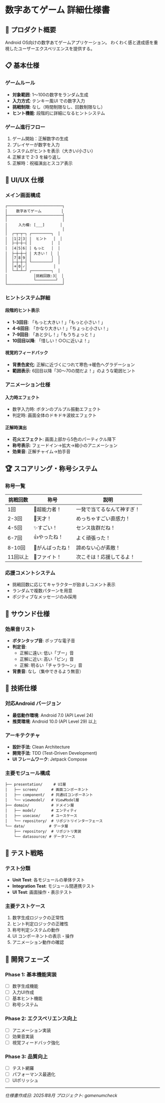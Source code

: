 # 数字あてゲーム 詳細仕様書

## 🎯 プロダクト概要
Android OS向けの数字あてゲームアプリケーション。
わくわく感と達成感を重視したユーザーエクスペリエンスを提供する。

## 📋 基本仕様

### ゲームルール
- **対象範囲**: 1〜100の数字をランダム生成
- **入力方式**: テンキー風UI での数字入力
- **挑戦制限**: なし（時間制限なし、回数制限なし）
- **ヒント機能**: 段階的に詳細になるヒントシステム

### ゲーム進行フロー
1. ゲーム開始：正解数字の生成
2. プレイヤーが数字を入力
3. システムがヒントを表示（大きい/小さい）
4. 正解まで 2-3 を繰り返し
5. 正解時：祝福演出とスコア表示

## 🎨 UI/UX 仕様

### メイン画面構成
```
┌─────────────────────────┐
│    数字あてゲーム         │
├─────────────────────────┤
│                         │
│     入力欄: [___]       │
│                         │
│  ┌─┬─┬─┐ ┌─────────┐  │
│  │1│2│3│ │  ヒント   │  │
│  ├─┼─┼─┤ │         │  │
│  │4│5│6│ │ もっと   │  │
│  ├─┼─┼─┤ │ 大きい！ │  │
│  │7│8│9│ │         │  │
│  ├─┼─┼─┤ └─────────┘  │
│  │⌫│0│✓│            │
│  └─┴─┴─┘ ┌─────────┐  │
│            │挑戦回数:3│  │
│            └─────────┘  │
└─────────────────────────┘
```

### ヒントシステム詳細
#### 段階的ヒント表示
- **1-3回目**: 「もっと大きい！」「もっと小さい！」
- **4-6回目**: 「かなり大きい！」「ちょっと小さい！」
- **7-9回目**: 「あと少し！」「もうちょっと！」
- **10回目以降**: 「惜しい！○○に近いよ！」

#### 視覚的フィードバック
- **背景色変化**: 正解に近づくにつれて寒色→暖色へグラデーション
- **範囲表示**: 6回目以降「30〜70の間だよ！」のような範囲ヒント

### アニメーション仕様
#### 入力時エフェクト
- 数字入力時: ボタンのプルプル振動エフェクト
- 判定時: 画面全体のドキドキ波紋エフェクト

#### 正解時演出
- **花火エフェクト**: 画面上部から5色のパーティクル降下
- **称号表示**: フェードイン→拡大→縮小のアニメーション
- **効果音**: 正解チャイム→拍手音

## 🏆 スコアリング・称号システム

### 称号一覧
| 挑戦回数 | 称号 | 説明 |
|---------|------|------|
| 1回 | 🌟超能力者！ | 一発で当てるなんて神すぎ！ |
| 2-3回 | 🎯天才！ | めっちゃすごい直感力！ |
| 4-5回 | ✨すごい！ | センス抜群だね！ |
| 6-7回 | 👍やったね！ | よく頑張った！ |
| 8-10回 | 🌱がんばったね！ | 諦めない心が素敵！ |
| 11回以上 | 💪ファイト！ | 次こそは！応援してるよ！ |

### 応援コメントシステム
- 挑戦回数に応じてキャラクターが励ましコメント表示
- ランダムで複数パターンを用意
- ポジティブなメッセージのみ採用

## 🎵 サウンド仕様

### 効果音リスト
- **ボタンタップ音**: ポップな電子音
- **判定音**: 
  - 正解に遠い: 低い「ブー」音
  - 正解に近い: 高い「ピン」音
  - 正解: 明るい「チャララ〜ン」音
- **背景音**: なし（集中できるよう無音）

## 📱 技術仕様

### 対応Android バージョン
- **最低動作環境**: Android 7.0 (API Level 24)
- **推奨環境**: Android 10.0 (API Level 29) 以上

### アーキテクチャ
- **設計手法**: Clean Architecture
- **開発手法**: TDD (Test-Driven Development)
- **UI フレームワーク**: Jetpack Compose

### 主要モジュール構成
```
├── presentation/     # UI層
│   ├── screen/      # 画面コンポーネント
│   ├── component/   # 共通UIコンポーネント
│   └── viewmodel/   # ViewModel層
├── domain/          # ドメイン層
│   ├── model/       # エンティティ
│   ├── usecase/     # ユースケース
│   └── repository/  # リポジトリインターフェース
└── data/           # データ層
    ├── repository/  # リポジトリ実装
    └── datasource/ # データソース
```

## 🧪 テスト戦略

### テスト分類
- **Unit Test**: 各モジュールの単体テスト
- **Integration Test**: モジュール間連携テスト  
- **UI Test**: 画面操作・表示テスト

### 主要テストケース
1. 数字生成ロジックの正常性
2. ヒント判定ロジックの正確性
3. 称号判定システムの動作
4. UI コンポーネントの表示・操作
5. アニメーション動作の確認

## 🚀 開発フェーズ

### Phase 1: 基本機能実装
- [ ] 数字生成機能
- [ ] 入力UI作成
- [ ] 基本ヒント機能
- [ ] 称号システム

### Phase 2: エクスペリエンス向上
- [ ] アニメーション実装
- [ ] 効果音実装
- [ ] 視覚フィードバック強化

### Phase 3: 品質向上
- [ ] テスト網羅
- [ ] パフォーマンス最適化
- [ ] UIポリッシュ

---

*仕様書作成日: 2025年8月*
*プロジェクト: gamenumcheck*